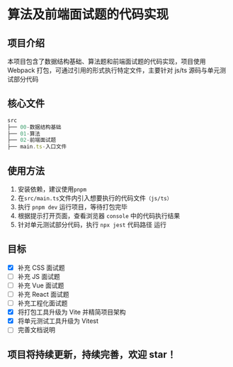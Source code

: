 # 算法及前端面试题的代码实现

## 项目介绍

本项目包含了数据结构基础、算法题和前端面试题的代码实现，项目使用 Webpack 打包，可通过引用的形式执行特定文件，主要针对 js/ts 源码与单元测试部分代码

## 核心文件

```js
src
├── 00-数据结构基础
├── 01-算法
├── 02-前端面试题
├── main.ts-入口文件
```

## 使用方法

1. 安装依赖，建议使用`pnpm`
2. 在`src/main.ts`文件内引入想要执行的代码文件`（js/ts）`
3. 执行 `pnpm dev` 运行项目，等待打包完毕
4. 根据提示打开页面，查看浏览器 `console` 中的代码执行结果
5. 针对单元测试部分代码，执行 `npx jest` 代码路径 运行

## 目标

- [x] 补充 CSS 面试题
- [ ] 补充 JS 面试题
- [ ] 补充 Vue 面试题
- [ ] 补充 React 面试题
- [ ] 补充工程化面试题
- [x] 将打包工具升级为 Vite 并精简项目架构
- [x] 将单元测试工具升级为 Vitest
- [ ] 完善文档说明

## 项目将持续更新，持续完善，欢迎 star！